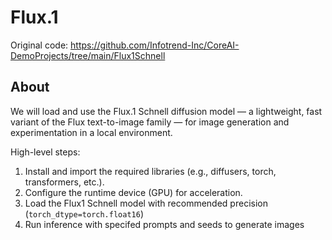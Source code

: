 # Flux.1

Original code: https://github.com/Infotrend-Inc/CoreAI-DemoProjects/tree/main/Flux1Schnell

## About

We will load and use the Flux.1 Schnell diffusion model — a lightweight, fast variant of the Flux text-to-image family — for image generation and experimentation in a local environment. 

High-level steps:
1. Install and import the required libraries (e.g., diffusers, torch, transformers, etc.).
2. Configure the runtime device (GPU) for acceleration.
3. Load the Flux1 Schnell model with recommended precision (`torch_dtype=torch.float16`)
4. Run inference with specifed prompts and seeds to generate images
